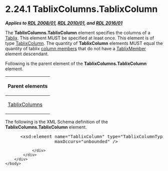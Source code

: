 <html dir="LTR" xmlns:mshelp="http://msdn.microsoft.com/mshelp" xmlns:ddue="http://ddue.schemas.microsoft.com/authoring/2003/5" xmlns:xlink="http://www.w3.org/1999/xlink" xmlns:tool="http://www.microsoft.com/tooltip">
    <head>
        <meta http-equiv="Content-Type" content="text/html; CHARSET=utf-8"></meta>
        <meta name="save" content="history"></meta>
        <title>2.24.1 TablixColumns.TablixColumn</title>
        <xml>
            <mshelp:toctitle title="2.24.1 TablixColumns.TablixColumn"></mshelp:toctitle>
            <mshelp:rltitle title="[MS-RDL]: TablixColumns.TablixColumn"></mshelp:rltitle>
            <mshelp:keyword index="A" term="5b68bebf-fbd5-4c08-ab44-91622c9f6aac"></mshelp:keyword>
            <mshelp:attr name="DCSext.ContentType" value="open specification"></mshelp:attr>
            <mshelp:attr name="AssetID" value="5b68bebf-fbd5-4c08-ab44-91622c9f6aac"></mshelp:attr>
            <mshelp:attr name="TopicType" value="kbRef"></mshelp:attr>
            <mshelp:attr name="DCSext.Title" value="[MS-RDL]: TablixColumns.TablixColumn" />
        </xml>
    </head>
    <body>
        <div id="header">
            <h1 class="heading">2.24.1 TablixColumns.TablixColumn</h1>
        </div>
        <div id="mainSection">
            <div id="mainBody">
                <div id="allHistory" class="saveHistory"></div>
                <div id="sectionSection0" class="section" name="collapseableSection">
                    

<p><b><i>Applies to </i></b><a href="1e855f94-4617-47e4-b89e-0856c6cb420f.htm"><b><i>RDL 2008/01</i></b></a><b><i>,
</i></b><a href="3428e690-a348-4ec7-8a6a-8efb42d2cdee.htm"><b><i>RDL 2010/01</i></b></a><b><i>,
and </i></b><a href="52ce3983-2bfc-4e72-9359-42aaf5fe4509.htm"><b><i>RDL 2016/01</i></b></a></p>

<p>The <b>TablixColumns.TablixColumn</b> element specifies the
columns of a <a href="e42fb86e-799a-4202-8845-ac38831efccb.htm">Tablix</a>.
This element MUST be specified at least once. This element is of type <a href="ad9b435a-62bb-442d-abd3-bf53ec575b63.htm">TablixColumn</a>. The quantity
of <b>TablixColumn</b> elements MUST equal the quantity of tablix <a href="b2482b3f-74ab-4ca8-a9e5-c07955011743.htm#gt_0e316a29-1401-442d-96ce-bdf521b18564">column members</a> that do not
have a <a href="1d8a9691-b173-4e24-9ea9-1f486bc824fd.htm">TablixMember</a>
element descendant.</p>

<p>Following is the parent element of the <b>TablixColumns.TablixColumn</b>
element.</p>

<table>
 <thead>
  <tr>
   <th>
   <p>Parent elements</p>
   </th>
  </tr>
 </thead>
 <tr>
  <td>
  <p><a href="f438c69f-0318-4f96-876a-e3d0af108e54.htm">TablixColumns</a></p>
  </td>
 </tr>
</table>

<p>The following is the XML Schema definition of the <b>TablixColumns.TablixColumn</b>
element.</p>

<dl>
<dd>
<div><pre> &lt;xsd:element name=&quot;TablixColumn&quot; type=&quot;TablixColumnType&quot; minOccurs=&quot;1&quot; 
              maxOccurs=&quot;unbounded&quot; /&gt;
</pre></div>
</dd></dl>


                </div>
            </div>
        </div>
    </body>
</html>